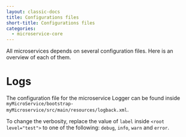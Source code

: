 ```yaml
---
layout: classic-docs
title: Configurations files
short-title: Configurations files
categories:
  - microservice-core
---
```


All microservices depends on several configuration files. Here is an overview of each of them.

# Logs

The configuration file for the microservice Logger can be found inside `myMicroService/bootstrap-myMicroservice/src/main/resources/logback.xml`.

To change the verbosity, replace the value of `label` inside `<root level="test">` to one of the following: `debug`, `info`, `warn` and `error`.
